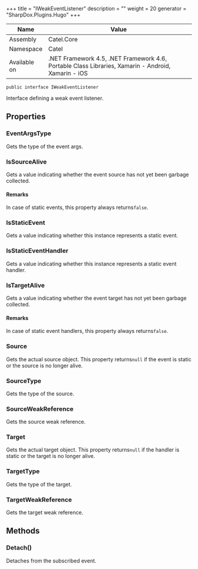 

+++
title = "IWeakEventListener" 
description = ""
weight = 20
generator = "SharpDox.Plugins.Hugo"
+++

Name|Value
---|---
Assembly|Catel.Core
Namespace|Catel
Available on|.NET Framework 4.5, .NET Framework 4.6, Portable Class Libraries, Xamarin - Android, Xamarin - iOS

```
public interface IWeakEventListener
```

Interface defining a weak event listener.

## Properties

### EventArgsType

Gets the type of the event args.

### IsSourceAlive

Gets a value indicating whether the event source has not yet been garbage collected.

#### Remarks

In case of static events, this property always returns`false`.

### IsStaticEvent

Gets a value indicating whether this instance represents a static event.

### IsStaticEventHandler

Gets a value indicating whether this instance represents a static event handler.

### IsTargetAlive

Gets a value indicating whether the event target has not yet been garbage collected.

#### Remarks

In case of static event handlers, this property always returns`false`.

### Source

Gets the actual source object. This property returns`null` if the event is static or the source is no longer alive.

### SourceType

Gets the type of the source.

### SourceWeakReference

Gets the source weak reference.

### Target

Gets the actual target object. This property returns`null` if the handler is static or the target is no longer alive.

### TargetType

Gets the type of the target.

### TargetWeakReference

Gets the target weak reference.

## Methods

### Detach()

Detaches from the subscribed event.

